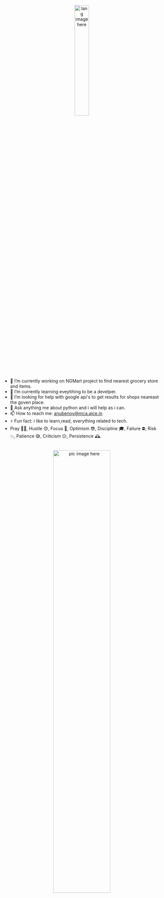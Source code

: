 

<!--
**anubenoy/anubenoy** is a ✨ _special_ ✨ repository because its `README.md` (this file) appears on your GitHub profile.
### Hi there 👋
Here are some ideas to get you started:

- 🔭 I’m currently working on ...
- 🌱 I’m currently learning ...
- 👯 I’m looking to collaborate on ...
- 🤔 I’m looking for help with ...
- 💬 Ask me about ...
- 📫 How to reach me: ...
- 😄 Pronouns: ...
- ⚡ Fun fact: ...
-->
<p align="center">
  <img width="30%" src="https://github.com/alansmathew/alansmathew/raw/master/lang.gif" alt="lang image here" />
</p>

- 🔭 I’m currently working on NGMart project to find nearest grocery store and items.
- 🌱 I’m currently learning eveytihing to be a develper.
- 🤔 I’m looking for help with google api's to get results for shops neareast the goven place.
- 💬 Ask anything me about python and i will help as i can.
- 📫 How to reach me: anubenoy@mca.ajce.in
- ⚡ Fun fact: i like to learn,read, everything related to tech.
- Pray 🙏🏻, Hustle 😓, Focus 🧐, Optimism 😎, Discipline 🎓, Failure ⛔️, Risk 💥, Patience 😅, Criticism 😕, Persistence 🕰.
<br><br>

<p align="center">
  <img width="60%" src="https://github.com/alansmathew/alansmathew/raw/master/projects.gif" alt="pic image here" />
</p>
